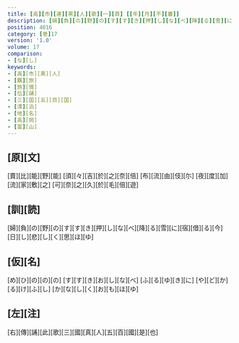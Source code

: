 ```yaml
---
title: [高][市][連][黒][人][歌][一][首] [[年][月][不][審]]
description: [婦][負][の][野][の][す][す][き][押][し][な][べ][降][る][雪][に][宿][借][る][今][日][し][悲][し][く][思][ほ][ゆ]
position: 4016
category: [巻]17
version: '1.0'
volume: 17
comparison:
- [な][し]
keywords:
- [高][市][黒][人]
- [羈][旅]
- [旅][情]
- [伝][誦]
- [三][国][五][百][国]
- [漂][泊]
- [地][名]
- [高][岡]
- [富][山]
---
```


## [原][文]

[賣][比][能][野][能] [須][々][吉][於][之][奈][倍] [布][流][由][伎][尓] [夜][度][加][流][家][敷][之] [可][奈][之][久][於][毛][倍][遊]

## [訓][読]

[婦][負][の][野][の][す][す][き][押][し][な][べ][降][る][雪][に][宿][借][る][今][日][し][悲][し][く][思][ほ][ゆ]

## [仮][名]

[め][ひ][の][の][の] [す][す][き][お][し][な][べ] [ふ][る][ゆ][き][に] [や][ど][か][る][け][ふ][し] [か][な][し][く][お][も][ほ][ゆ]

## [左][注]

[右][傳][誦][此][歌][三][國][真][人][五][百][國][是][也]
